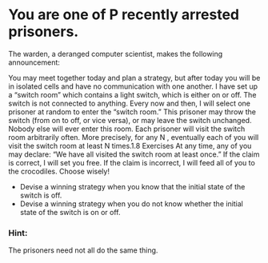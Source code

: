 # You are one of P recently arrested prisoners. 
The warden, a deranged computer scientist, makes the following announcement:

You may meet together today and plan a strategy, but after today you will be in
isolated cells and have no communication with one another.
I have set up a “switch room” which contains a light switch, which is either on or
off. The switch is not connected to anything.
Every now and then, I will select one prisoner at random to enter the “switch
room.” This prisoner may throw the switch (from on to off, or vice versa), or may
leave the switch unchanged. Nobody else will ever enter this room.
Each prisoner will visit the switch room arbitrarily often. More precisely, for any
N , eventually each of you will visit the switch room at least N times.1.8 Exercises
At any time, any of you may declare: “We have all visited the switch room at least
once.” If the claim is correct, I will set you free. If the claim is incorrect, I will feed
all of you to the crocodiles. Choose wisely!

- Devise a winning strategy when you know that the initial state of the switch is off.
- Devise a winning strategy when you do not know whether the initial state of the switch is on or off.

### Hint: 
The prisoners need not all do the same thing.
